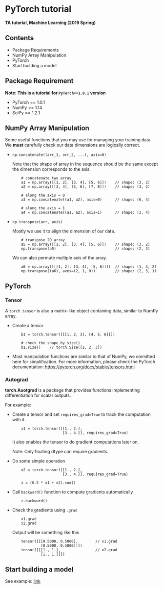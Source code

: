 # PyTorch tutorial

**TA tutorial,  Machine Learning (2019 Spring)**
 
## Contents
* Package Requirements
* NumPy Array Manipulation
* PyTorch
* Start building a model

## Package Requirement
**Note: This is a tutorial for `PyTorch==1.0.1` version**
* PyTorch == 1.0.1
* NumPy >= 1.14
* SciPy == 1.2.1

## NumPy Array Manipulation 
Some useful functions that you may use for managing your training data. We **must** carefully check our data dimensions are logically correct.

* `np.concatenate((arr_1, arr_2, ...), axis=0)`
   
   Note that the shape of array in the sequence should be the same except the dimension corresponds to the axis.
   
   ```
       # concatenate two array
       a1 = np.array([[1, 2], [3, 4], [5, 6]])    // shape: (3, 2)
       a2 = np.array([[3, 4], [5, 6], [7, 8]])    // shape: (3, 2)

       # along the axis = 0
       a3 = np.concatenate((a1, a2), axis=0)      // shape: (6, 4)
   
       # along the axis = 1
       a4 = np.concatenate((a1, a2), axis=1)      // shape: (3, 4)
   ```
   
* `np.transpose(arr, axis)`
   
   Mostly we use it to align the dimension of our data.
   ```
       # transpose 2D array
       a5 = np.array([[1, 2], [3, 4], [5, 6]])    // shape: (3, 2)
       np.transpose(a5)                           // shape: (2, 3)
   ```
      
   We can also permute multiple axis of the array.
   
   ```
       a6 = np.array([[[1, 2], [3, 4], [5, 6]]])  // shape: (1, 3, 2)
       np.transpose((a6), axes=(2, 1, 0))         // shape: (2, 3, 1)
   ```  
   
## PyTorch

### Tensor

A `torch.tensor` is also a matrix-like object containing data, similar to NumPy array.

* Create a tensor
    ```
        b1 = torch.tensor([[[1, 2, 3], [4, 5, 6]]])
    
        # check the shape by size()
        b1.size()    // torch.Size([1, 2, 3])
    ```
    
* Most manipulation functions are similar to that of NumPy, we ommitted here for simplification. For more information, please check the PyTorch documentation: https://pytorch.org/docs/stable/tensors.html

### Autograd

**torch.Auotgrad** is a package that provides functions implementing differentiation for scalar outputs.

For example:
* Create a tensor and set `requires_grad=True` to track the computation with it.

    ```
        x1 = torch.tensor([[1., 2.],
                           [3., 4.]], requires_grad=True)     
    ```
    
    It also enables the tensor to do gradient computations later on.
    
    Note: Only floating dtype can require gradients.
    
* Do some simple operation

    ```
        x2 = torch.tensor([[1., 2.],
                           [3., 4.]], requires_grad=True)     
        
        z = (0.5 * x1 + x2).sum()
    ```
    
* Call `backward()` function to compute gradients automatically
    
    ```
        z.backward()
    ```

* Check the gradients using `.grad`
    
    ```
        x1.grad
        x2.grad
    ```
    
    Output will be something like this
    
    ```
        tensor([[[0.5000, 0.5000],        // x1.grad
                 [0.5000, 0.5000]]])
        tensor([[[1., 1.],                // x2.grad
                 [1., 1.]]])
    ```

## Start building a model
See example: [link]()